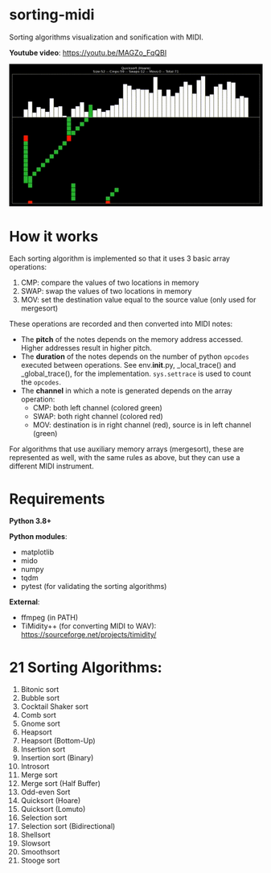 # sorting-midi
Sorting algorithms visualization and sonification with MIDI.

**Youtube video**: https://youtu.be/MAGZo_FqQBI

![preview](./static/github_preview.GIF)

# How it works
Each sorting algorithm is implemented so that it uses 3 basic array operations:
1. CMP: compare the values of two locations in memory
2. SWAP: swap the values of two locations in memory
3. MOV: set the destination value equal to the source value (only used for mergesort)

These operations are recorded and then converted into MIDI notes:
- The **pitch** of the notes depends on the memory address accessed. Higher addresses result in higher pitch.
- The **duration** of the notes depends on the number of python `opcodes` executed between operations. See env.__init__.py, _local_trace() and _global_trace(), for the implementation. `sys.settrace` is used to count the `opcodes`.
- The **channel** in which a note is generated depends on the array operation:
    - CMP: both left channel (colored green)
    - SWAP: both right channel (colored red)
    - MOV: destination is in right channel (red), source is in left channel (green)

For algorithms that use auxiliary memory arrays (mergesort), these are represented as well, with the same rules as above, but they can use a different MIDI instrument.

# Requirements
**Python 3.8+**

**Python modules**:
- matplotlib
- mido
- numpy
- tqdm
- pytest (for validating the sorting algorithms)

**External**:
- ffmpeg (in PATH)
- TiMidity++ (for converting MIDI to WAV): https://sourceforge.net/projects/timidity/


# 21 Sorting Algorithms:
1. Bitonic sort
2. Bubble sort
3. Cocktail Shaker sort
4. Comb sort
5. Gnome sort
6. Heapsort
7. Heapsort (Bottom-Up)
8. Insertion sort
9. Insertion sort (Binary)
10. Introsort
11. Merge sort
12. Merge sort (Half Buffer)
13. Odd-even Sort
14. Quicksort (Hoare)
15. Quicksort (Lomuto)
16. Selection sort
17. Selection sort (Bidirectional)
18. Shellsort
19. Slowsort
20. Smoothsort
21. Stooge sort 

